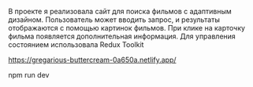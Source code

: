 
В проекте я реализовала сайт для поиска фильмов с адаптивным дизайном. Пользователь может вводить запрос, и результаты отображаются с помощью картинок фильмов. При клике на карточку фильма появляется дополнительная информация. Для управления состоянием использовала Redux Toolkit




https://gregarious-buttercream-0a650a.netlify.app/

npm run dev
